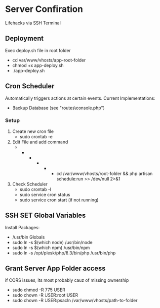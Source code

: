 # Server Confiration
Lifehacks via SSH Terminal

## Deployment
Exec deploy.sh file in root folder
   - cd var/www/vhosts/app-root-folder
   - chmod +x app-deploy.sh
   - ./app-deploy.sh

## Cron Scheduler
Automatically triggers actions at certain events.
Current Implementations:
   - Backup Database (see "routes\console.php")

### Setup
1. Create new cron file
   - sudo crontab -e
2. Edit File and add command
   - * * * * * cd /var/www/vhosts/root-folder && php artisan schedule:run >> /dev/null 2>&1
3. Check Scheduler
   - sudo crontab -l
   - sudo service cron status
   - sudo service cron start (if not running)

## SSH SET Global Variables
Install Packages:
   - /usr/bin
Globals
   - sudo ln -s $(which node) /usr/bin/node
   - sudo ln -s $(which npm) /usr/bin/npm
   - sudo ln -s /opt/plesk/php/8.3/bin/php /usr/bin/php

## Grant Server App Folder access
if CORS issues, its most probably cauz of missing ownership
   - sudo chmod -R 775 USER
   - sudo chown -R USER:root USER
   - sudo chown -R USER:psacln /var/www/vhosts/path-to-folder
